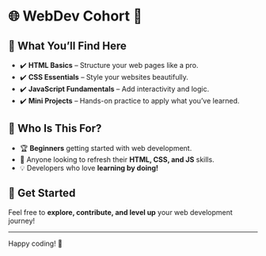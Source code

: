 # 🌐 WebDev Cohort 🚀  

## 📌 What You’ll Find Here  
- ✔️ **HTML Basics** – Structure your web pages like a pro.  
- ✔️ **CSS Essentials** – Style your websites beautifully.  
- ✔️ **JavaScript Fundamentals** – Add interactivity and logic.  
- ✔️ **Mini Projects** – Hands-on practice to apply what you’ve learned.  

## 🎯 Who Is This For?  
- 🏆 **Beginners** getting started with web development.  
- 🔄 Anyone looking to refresh their **HTML, CSS, and JS** skills.  
- 💡 Developers who love **learning by doing!**  

## 🚀 Get Started  
Feel free to **explore, contribute, and level up** your web development journey!  

---
Happy coding! 🎉  
